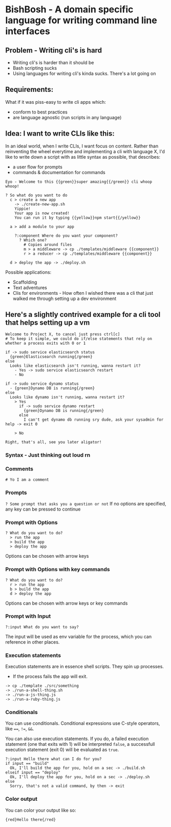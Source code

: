 # BishBosh - A domain specific language for writing command line interfaces

## Problem - Writing cli's is hard

- Writing cli's is harder than it should be
- Bash scripting sucks
- Using languages for writing cli's kinda sucks. There's a lot going on


## Requirements:

What if it was piss-easy to write cli apps which:

- conform to best practices
- are language agnostic (run scripts in any language)

## Idea: I want to write CLIs like this:

In an ideal world, when I write CLIs, I want focus on content. Rather than reinventing the wheel everytime and implementing a cli with language X, I'd like to write down a script with as little syntax as possible, that describes:
- a user flow for prompts
- commands & documentation for commands

```
Eyo - Welcome to this {{green}}super amazing{{/green}} cli whoop whoop!

? So what do you want to do
  c > create a new app
    -> ./create-new-app.sh
    Yippie!
    Your app is now created!
    You can run it by typing {{yellow}}npm start{{/yellow}}

  a > add a module to your app

    ?:component Where do you want your component?
      ? Which one?
        # Copies around files
        m > a middleware -> cp ./templates/middleware {{component}}
        r > a reducer -> cp ./templates/middleware {{component}}

  d > deploy the app -> ./deploy.sh
```

Possible applications:
- Scaffolding
- Text adventures
- Clis for environments - How often I wished there was a cli that just walked me through setting up a dev environment

## Here's a slightly contrived example for a cli tool that helps setting up a vm
```
Welcome to Project X, to cancel just press ctrl[c]
# To keep it simple, we could do if/else statements that rely on whether a process exits with 0 or 1

if -> sudo service elasticsearch status
  {green}Elasticsearch running{/green}
else
  Looks like elasticsearch isn't running, wanna restart it?
    - Yes -> sudo service elasticsearch restart
    - No

if -> sudo service dynamo status
  - {green}Dynamo DB is running{/green}
else
  Looks like dynamo isn't running, wanna restart it?
    > Yes
      if -> sudo service dynamo restart
        {green}Dynamo DB is running{/green}
      else
        I can't get dynamo db running sry dude, ask your sysadmin for help -> exit 0

    > No

Right, that's all, see you later aligator!
```

### Syntax - Just thinking out loud rn

### Comments
`# Yo I am a comment`

### Prompts
`? Some prompt that asks you a question or not`
If no options are specified, any key can be pressed to continue

### Prompt with Options
```
? What do you want to do?
  > run the app
  > build the app
  > deploy the app
```
Options can be chosen with arrow keys

### Prompt with Options with key commands
```
? What do you want to do?
  r > run the app
  b > build the app
  d > deploy the app
```
Options can be chosen with arrow keys or key commands


### Prompt with Input
```
?:input What do you want to say?
```
The input will be used as env variable for the process, which you can reference in other places.

### Execution statements
Execution statements are in essence shell scripts. They spin up processes.

- If the process fails the app will exit.
```
-> cp ./template ./src/something
-> ./run-a-shell-thing.sh
-> ./run-a-js-thing.js
-> ./run-a-ruby-thing.js
```

### Conditionals
You can use conditionals. Conditional expressions use C-style operators, like `==`, `!=`, `&&`.

You can also use execution statements. If you do, a failed execution statement (one that exits with 1) will be interpreted `false`, a successfull execution statement (exit 0) will be evaluated as `true`.
```
?:input Hello there what can I do for you?
if input == "build"
  Ok, I'll build the app for you, hold on a sec -> ./build.sh
elseif input == "deploy"
  Ok, I'll deploy the app for you, hold on a sec -> ./deploy.sh
else
  Sorry, that's not a valid command, by then -> exit
```

### Color output
You can color your output like so:
```
{red}Hello there{/red}
```

